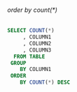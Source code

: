###### order by count(*)
```sql
SELECT COUNT(*)
     , COLUMN1
     , COLUMN2
     , COLUMN3
  FROM TABLE
 GROUP
    BY COLUMN1
 ORDER
    BY COUNT(*) DESC
```
